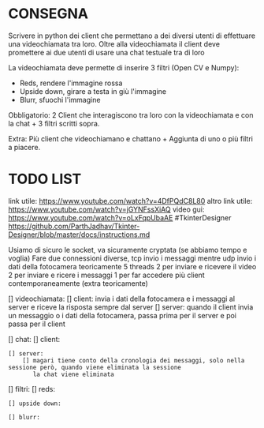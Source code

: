 # CONSEGNA

Scrivere in python dei client che permettano a dei diversi utenti di effettuare una videochiamata tra loro.
Oltre alla videochiamata il client deve promettere ai due utenti di usare una chat testuale tra di loro

La videochiamata deve permette di inserire 3 filtri (Open CV e Numpy):
- Reds, rendere l'immagine rossa
- Upside down, girare a testa in giù l'immagine
- Blurr, sfuochi l'immagine

Obbligatorio: 2 Client che interagiscono tra loro con la videochiamata e con la chat + 3 filtri scritti sopra.

Extra: Più client che videochiamano e chattano + Aggiunta di uno o più filtri a piacere. 

# TODO LIST

link utile: https://www.youtube.com/watch?v=4DfPQdC8L80
altro link utile: https://www.youtube.com/watch?v=jGYNFssXiAQ
video gui: https://www.youtube.com/watch?v=oLxFqpUbaAE #TkinterDesigner
https://github.com/ParthJadhav/Tkinter-Designer/blob/master/docs/instructions.md

Usiamo di sicuro le socket, va sicuramente cryptata (se abbiamo tempo e voglia)
Fare due connessioni diverse, tcp invio i messaggi mentre udp invio i dati della fotocamera
teoricamente 5 threads
    2 per inviare e ricevere il video
    2 per inviare e ricere i messaggi
    1 per far accedere più client contemporaneamente (extra teoricamente)

[] videochiamata:
    [] client:
        invia i dati della fotocamera e i messaggi al server e riceve la risposta sempre dal server
    [] server: 
        quando il client invia un messaggio o i dati della fotocamera, passa prima per il server e poi passa per il client
        
[] chat:
    [] client:

    [] server:
        [] magari tiene conto della cronologia dei messaggi, solo nella sessione però, quando viene eliminata la sessione
           la chat viene eliminata

[] filtri:
    [] reds:

    [] upside down:

    [] blurr:
